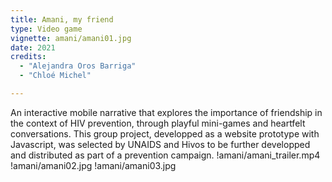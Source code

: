 ```yaml
---
title: Amani, my friend
type: Video game
vignette: amani/amani01.jpg
date: 2021
credits:
  - "Alejandra Oros Barriga"
  - "Chloé Michel"

---
```

An interactive mobile narrative that explores the importance of friendship in the context of HIV prevention, through playful mini-games and heartfelt conversations. This group project, developped as a website prototype with Javascript, was selected by UNAIDS and Hivos to be further developped and distributed as part of a prevention campaign.
!amani/amani_trailer.mp4
!amani/amani02.jpg
!amani/amani03.jpg
